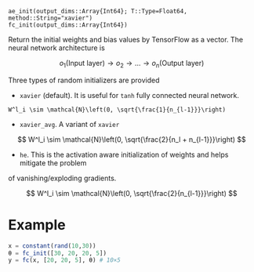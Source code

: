```
ae_init(output_dims::Array{Int64}; T::Type=Float64, method::String="xavier")
fc_init(output_dims::Array{Int64})
```

Return the initial weights and bias values by TensorFlow as a vector. The neural network architecture is

$$
o_1 (\text{Input layer}) \rightarrow o_2 \rightarrow \ldots \rightarrow o_n (\text{Output layer})
$$

Three types of  random initializers are provided

  * `xavier` (default). It is useful for `tanh` fully connected neural network.

```
W^l_i \sim \mathcal{N}\left(0, \sqrt{\frac{1}{n_{l-1}}}\right)
```

  * `xavier_avg`. A variant of `xavier`

$$
W^l_i \sim \mathcal{N}\left(0, \sqrt{\frac{2}{n_l + n_{l-1}}}\right)
$$

  * `he`. This is the activation aware initialization of weights and helps mitigate the problem

of vanishing/exploding gradients. 

$$
W^l_i \sim \mathcal{N}\left(0, \sqrt{\frac{2}{n_{l-1}}}\right)
$$

# Example

```julia
x = constant(rand(10,30))
θ = fc_init([30, 20, 20, 5])
y = fc(x, [20, 20, 5], θ) # 10×5
```
